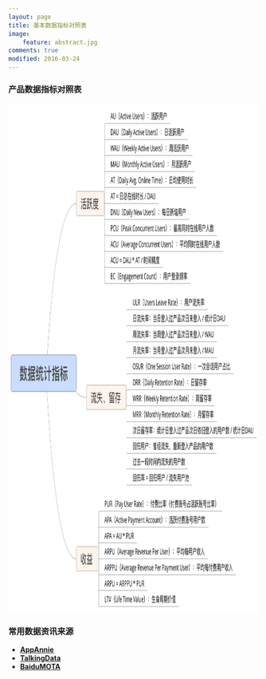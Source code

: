 ```yaml
---
layout: page
title: 基本数据指标对照表
image:
    feature: abstract.jpg
comments: true
modified: 2016-03-24
---
```


### 产品数据指标对照表

<img src="media/数据统计指标.png" width="1000"  height="1021">


### 常用数据资讯来源
* [**AppAnnie**](https://www.appannie.com/) 
* [**TalkingData**](https://www.talkingdata.com/) 
* [**BaiduMOTA**](http://mota.baidu.com/)


